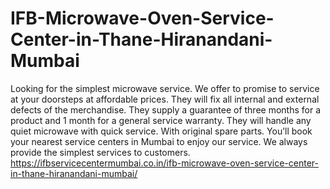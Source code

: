 # IFB-Microwave-Oven-Service-Center-in-Thane-Hiranandani-Mumbai
 Looking for the simplest microwave service. We offer to promise to service at your doorsteps at affordable prices. They will fix all internal and external defects of the merchandise. They supply a guarantee of three months for a product and 1 month for a general service warranty. They will handle any quiet microwave with quick service. With original spare parts. You’ll book your nearest service centers in Mumbai to enjoy our service. We always provide the simplest services to customers. https://ifbservicecentermumbai.co.in/ifb-microwave-oven-service-center-in-thane-hiranandani-mumbai/
